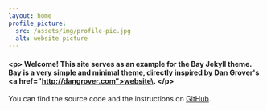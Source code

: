 ```yaml
---
layout: home
profile_picture:
  src: /assets/img/profile-pic.jpg
  alt: website picture
---
```

#### \<p>&#xA;  Welcome! This site serves as an example for the Bay Jekyll theme. Bay is a very simple and minimal theme, directly inspired by Dan Grover's \<a href="http://dangrover.com">website\</a>.&#xA;\</p>

<p>
  You can find the source code and the instructions on <a href="https://github.com/eliottvincent/bay">GitHub</a>.
</p>

